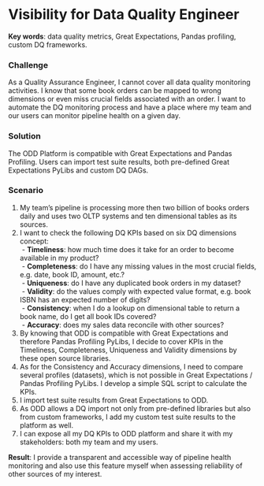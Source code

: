# Visibility for Data Quality Engineer

**Key words**:  data quality metrics, Great Expectations, Pandas profiling, custom DQ frameworks.
### Challenge
As a Quality Assurance Engineer, I cannot cover all data quality monitoring activities. I know that some book orders can be mapped to wrong dimensions or even miss crucial fields associated with an order. I want to automate the DQ monitoring process and have a place where my team and our users can monitor pipeline health on a given day.
### Solution
The ODD Platform is compatible with Great Expectations and Pandas Profiling. Users can import test suite results, both pre-defined Great Expectations PyLibs and custom DQ DAGs.
### Scenario
1. My team’s pipeline is processing more then two billion of books orders daily and uses two OLTP systems and ten dimensional tables as its sources.
2. I want to check the following DQ KPIs based on six DQ dimensions concept: \
 - **Timeliness**: how much time does it take for an order to become available in my product? \
 - **Completeness**: do I have any missing values in the most crucial fields, e.g. date, book ID, amount, etc.? \
 - **Uniqueness**: do I have any duplicated book orders in my dataset? \
 - **Validity**: do the values comply with expected value format, e.g. book ISBN has an expected number of digits? \
 - **Consistency**: when I do a lookup on dimensional table to return a book name, do I get all book IDs covered? \
 - **Accuracy**: does my sales data reconcile with other sources?
3. By knowing that ODD is compatible with Great Expectations and therefore Pandas Profiling PyLibs, I decide to cover KPIs in the Timeliness, Completeness, Uniqueness and Validity dimensions by these open source libraries.
4. As for the Consistency and Accuracy dimensions, I need to compare several profiles (datasets), which is not possible in Great Expectations / Pandas Profiling PyLibs. I develop a simple SQL script to calculate the KPIs.
5. I import test suite results from Great Expectations to ODD.
6. As ODD allows a DQ import not only from pre-defined libraries but also from custom frameworks, I add my custom test suite results to the platform as well.
7. I can expose all my DQ KPIs to ODD platform and share it with my stakeholders: both my team and my users.

**Result**: I provide a transparent and accessible way of pipeline health monitoring  and also use this feature myself when assessing reliability of other sources of my interest.
